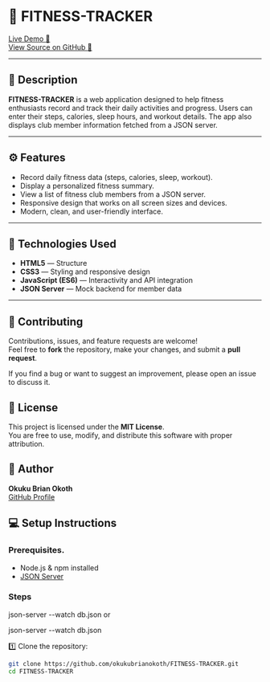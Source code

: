 # 💪 FITNESS-TRACKER

[Live Demo 🚀](https://okukubrianokoth.github.io/FITNESS-TRACKER/)  
[View Source on GitHub 📄](https://github.com/okukubrianokoth/FITNESS-TRACKER)

---

## 📄 **Description**

**FITNESS-TRACKER** is a web application designed to help fitness enthusiasts record and track their daily activities and progress. Users can enter their steps, calories, sleep hours, and workout details. The app also displays club member information fetched from a JSON server.

---

## ⚙️ **Features**

- Record daily fitness data (steps, calories, sleep, workout).
- Display a personalized fitness summary.
- View a list of fitness club members from a JSON server.
- Responsive design that works on all screen sizes and devices.
- Modern, clean, and user-friendly interface.

---

## 🚀 **Technologies Used**

- **HTML5** — Structure
- **CSS3** — Styling and responsive design
- **JavaScript (ES6)** — Interactivity and API integration
- **JSON Server** — Mock backend for member data

---

## 🤝 Contributing

Contributions, issues, and feature requests are welcome!  
Feel free to **fork** the repository, make your changes, and submit a **pull request**.

If you find a bug or want to suggest an improvement, please open an issue to discuss it.

## 📝 License

This project is licensed under the **MIT License**.  
You are free to use, modify, and distribute this software with proper attribution.

## 🙌 Author

**Okuku Brian Okoth**  
[GitHub Profile](https://github.com/okukubrianokoth)


## 💻 **Setup Instructions**

### Prerequisites.

- Node.js & npm installed
- [JSON Server](https://www.npmjs.com/package/json-server)

### Steps

json-server --watch db.json or 

json-server --watch db.json



1️⃣ Clone the repository:

```bash
git clone https://github.com/okukubrianokoth/FITNESS-TRACKER.git
cd FITNESS-TRACKER
